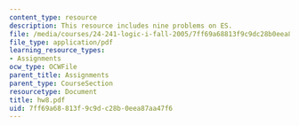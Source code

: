 ```yaml
---
content_type: resource
description: This resource includes nine problems on ES.
file: /media/courses/24-241-logic-i-fall-2005/7ff69a68813f9c9dc28b0eea87aa47f6_hw8.pdf
file_type: application/pdf
learning_resource_types:
- Assignments
ocw_type: OCWFile
parent_title: Assignments
parent_type: CourseSection
resourcetype: Document
title: hw8.pdf
uid: 7ff69a68-813f-9c9d-c28b-0eea87aa47f6
---
```

